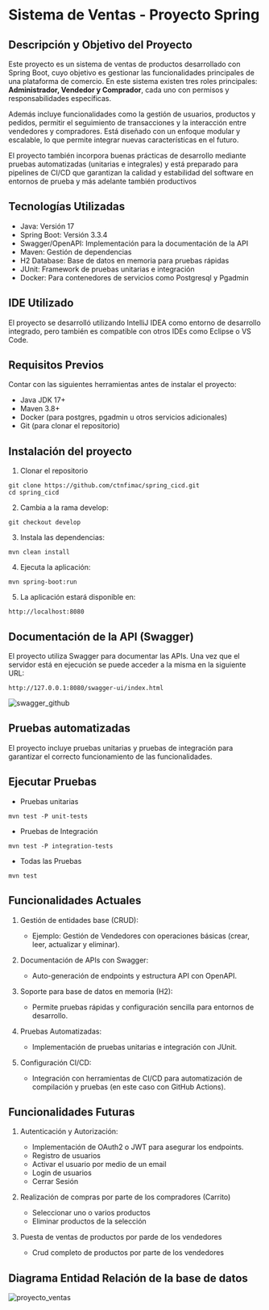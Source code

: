 # Sistema de Ventas - Proyecto Spring 

## Descripción y Objetivo del Proyecto

Este proyecto es un sistema de ventas de productos desarrollado con Spring Boot, cuyo objetivo es gestionar las funcionalidades principales de una plataforma de comercio. 
En este sistema existen tres roles principales: **Administrador, Vendedor y Comprador**, cada uno con permisos y responsabilidades específicas.

Además incluye funcionalidades como la gestión de usuarios, productos y pedidos, permitir el seguimiento de transacciones y la interacción entre vendedores y compradores. 
Está diseñado con un enfoque modular y escalable, lo que permite integrar nuevas características en el futuro.

El proyecto también incorpora buenas prácticas de desarrollo mediante pruebas automatizadas (unitarias e integrales) 
y está preparado para pipelines de CI/CD que garantizan la calidad y estabilidad del software en entornos de prueba  y más adelante también productivos


## Tecnologías Utilizadas
- Java: Versión 17
- Spring Boot: Versión 3.3.4
- Swagger/OpenAPI: Implementación para la documentación de la API
- Maven: Gestión de dependencias
- H2 Database: Base de datos en memoria para pruebas rápidas
- JUnit: Framework de pruebas unitarias e integración
- Docker: Para contenedores de servicios como Postgresql y Pgadmin



## IDE Utilizado
El proyecto se desarrolló utilizando IntelliJ IDEA como entorno de desarrollo integrado, 
pero también es compatible con otros IDEs como Eclipse o VS Code.


## Requisitos Previos
Contar con las siguientes herramientas antes de instalar el proyecto:

- Java JDK 17+
- Maven 3.8+
- Docker (para postgres, pgadmin u otros servicios adicionales)
- Git (para clonar el repositorio)


## Instalación del proyecto

1. Clonar el repositorio
```
git clone https://github.com/ctnfimac/spring_cicd.git
cd spring_cicd
```

2. Cambia a la rama develop:
```
git checkout develop
```
3. Instala las dependencias:
```
mvn clean install
```
4. Ejecuta la aplicación:
```
mvn spring-boot:run
```
5. La aplicación estará disponible en:
```
http://localhost:8080
```

## Documentación de la API (Swagger)
El proyecto utiliza Swagger para documentar las APIs. Una vez que el servidor está en ejecución se 
puede acceder a la misma en la siguiente URL:
```
http://127.0.0.1:8080/swagger-ui/index.html
```
![swagger_github](https://github.com/user-attachments/assets/10ec147c-e300-489b-89c9-3b2b9384b281)

## Pruebas automatizadas
El proyecto incluye pruebas unitarias y pruebas de integración para garantizar el correcto funcionamiento de las funcionalidades.

## Ejecutar Pruebas

- Pruebas unitarias
```
mvn test -P unit-tests
```
- Pruebas de Integración
```
mvn test -P integration-tests
```
- Todas las Pruebas
```
mvn test
```

## Funcionalidades Actuales
1. Gestión de entidades base (CRUD):
    - Ejemplo: Gestión de Vendedores con operaciones básicas (crear, leer, actualizar y eliminar).

2. Documentación de APIs con Swagger:
    - Auto-generación de endpoints y estructura API con OpenAPI.

3. Soporte para base de datos en memoria (H2):
    - Permite pruebas rápidas y configuración sencilla para entornos de desarrollo.

4. Pruebas Automatizadas:
    - Implementación de pruebas unitarias e integración con JUnit.

5. Configuración CI/CD:
    - Integración con herramientas de CI/CD para automatización de compilación y pruebas (en este caso con GitHub Actions).

## Funcionalidades Futuras
1. Autenticación y Autorización:
    - Implementación de OAuth2 o JWT para asegurar los endpoints.
    - Registro de usuarios
    - Activar el usuario por medio de un email
    - Login de usuarios
    - Cerrar Sesión
    

2. Realización de compras por parte de los compradores (Carrito)
    - Seleccionar uno o varios productos 
    - Eliminar productos de la selección

3. Puesta de ventas de productos por parde de los vendedores
    - Crud completo de productos por parte de los vendedores


## Diagrama Entidad Relación de la base de datos
![proyecto_ventas](https://github.com/user-attachments/assets/60b35607-a9bf-474d-abef-4c20ec155877)






